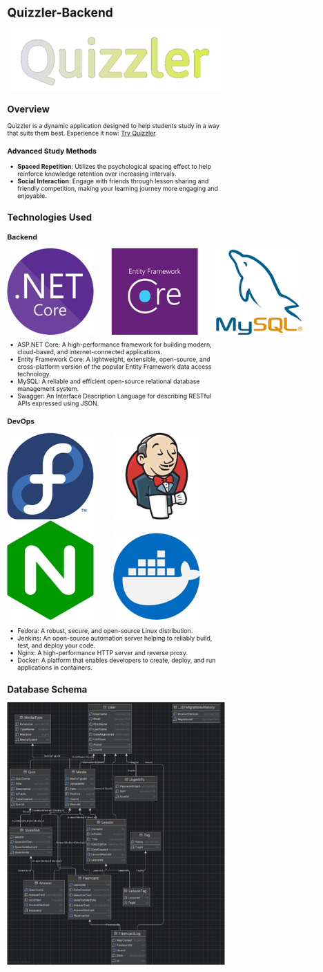 <h1>Quizzler-Backend</h1>

<img src="media/quizzler.png" alt="Quizzler Logo">

<h2>Overview</h2>
<p>Quizzler is a dynamic application designed to help students study in a way that suits them best. Experience it now: <a href="https://quizzler.tech/">Try Quizzler</a></p>

<h3>Advanced Study Methods</h3>
<ul>
  <li><strong>Spaced Repetition</strong>: Utilizes the psychological spacing effect to help reinforce knowledge retention over increasing intervals.</li>
  <li><strong>Social Interaction</strong>: Engage with friends through lesson sharing and friendly competition, making your learning journey more engaging and enjoyable.</li>
</ul>

<h2>Technologies Used</h2>
<h3>Backend</h3>
<div style="display: flex;">
  <img src="media/aspnetcore.png" width="200px" alt="ASP.NET Icon">&emsp;&emsp;&emsp;
  <img src="media/frameworkcore.png" width="200px" alt="Entity Framework Core Icon">&emsp;&emsp;&emsp;
  <img src="media/mysql.png" width="200px" alt="MySQL Icon">&emsp;&emsp;&emsp;
  <img src="media/swagger.png" width="200px" alt="Swagger Icon">&emsp;&emsp;&emsp;
</div>
<ul>
  <li>ASP.NET Core: A high-performance framework for building modern, cloud-based, and internet-connected applications.</li>
  <li>Entity Framework Core: A lightweight, extensible, open-source, and cross-platform version of the popular Entity Framework data access technology.</li>
  <li>MySQL: A reliable and efficient open-source relational database management system.</li>
  <li>Swagger: An Interface Description Language for describing RESTful APIs expressed using JSON.</li>
</ul>

<h3>DevOps</h3>
<div style="display">
  <img src="media/fedora.png" width="200px" alt="Fedora Icon">&emsp;&emsp;&emsp;
  <img src="media/jenkins.png" width="200px" alt="Jenkins Icon">&emsp;&emsp;&emsp;
  <img src="media/nginx.png" width="200px" alt="Nginx Icon">&emsp;&emsp;&emsp;
  <img src="media/docker.png" width="200px" alt="Docker Icon">&emsp;&emsp;&emsp;
</div>
<ul>
  <li>Fedora: A robust, secure, and open-source Linux distribution.</li>
  <li>Jenkins: An open-source automation server helping to reliably build, test, and deploy your code.</li>
  <li>Nginx: A high-performance HTTP server and reverse proxy.</li>
  <li>Docker: A platform that enables developers to create, deploy, and run applications in containers.</li>
</ul>

<h2>Database Schema</h2>

<img src="media/database.png" alt="Database Schema">
